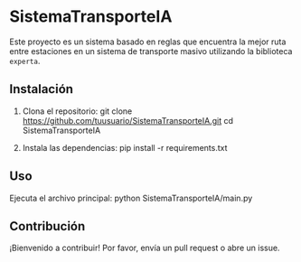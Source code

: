 # SistemaTransporteIA

Este proyecto es un sistema basado en reglas que encuentra la mejor ruta entre estaciones en un sistema de transporte masivo utilizando la biblioteca `experta`.

## Instalación

1. Clona el repositorio:
git clone https://github.com/tuusuario/SistemaTransporteIA.git cd SistemaTransporteIA


2. Instala las dependencias:
pip install -r requirements.txt


## Uso

Ejecuta el archivo principal:
python SistemaTransporteIA/main.py


## Contribución

¡Bienvenido a contribuir! Por favor, envía un pull request o abre un issue.
